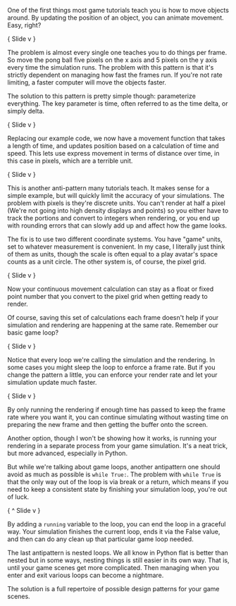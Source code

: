 One of the first things most game tutorials teach you is how to move objects 
around. By updating the position of an object, you can animate movement. Easy, 
right?

{ Slide v }

The problem is almost every single one teaches you to do things per frame. So 
move the pong ball five pixels on the x axis and 5 pixels on the y axis every 
time the simulation runs. The problem with this pattern is that it's strictly 
dependent on managing how fast the frames run. If you're not rate limiting, a 
faster computer will move the objects faster.

The solution to this pattern is pretty simple though: parameterize everything.
The key parameter is time, often referred to as the time delta, or simply 
delta.

{ Slide v }

Replacing our example code, we now have a movement function 
that takes a length of time, and updates position based on a calculation of
time and speed. This lets use express movement in terms of distance over time,
in this case in pixels, which are a terrible unit.

{ Slide v }

This is another anti-pattern many tutorials teach. It makes sense for a simple
example, but will quickly limit the accuracy of your simulations. The problem 
with pixels is they're discrete units. You can't render at half a pixel (We're 
not going into high density displays and points) so you either have to track 
the portions and convert to integers when rendering, or you end up with 
rounding errors that can slowly add up and affect how the game looks.

The fix is to use two different coordinate systems. You have "game" units, set
to whatever measurement is convenient. In my case, I literally just think of 
them as units, though the scale is often equal to a play avatar's space counts 
as a unit circle. The other system is, of course, the pixel grid.

{ Slide v }

Now your continuous movement calculation can stay as a float or fixed point 
number that you convert to the pixel grid when getting ready to render.

Of course, saving this set of calculations each frame doesn't help if your 
simulation and rendering are happening at the same rate. Remember our basic
game loop?

{ Slide v }

Notice that every loop we're calling the simulation and the rendering. In some 
cases you might sleep the loop to enforce a frame rate. But if you change the 
pattern a little, you can enforce your render rate and let your simulation 
update much faster.

{ Slide v }

By only running the rendering if enough time has passed to keep the frame rate 
where you want it, you can continue simulating without wasting time on 
preparing the new frame and then getting the buffer onto the screen.

Another option, though I won't be showing how it works, is running your 
rendering in a separate process from your game simulation. It's a neat trick, 
but more advanced, especially in Python. 

But while we're talking about game loops, another antipattern one should avoid
as much as possible is `while True:`. The problem with `while True` is that the
only way out of the loop is via break or a return, which means if you need to 
keep a consistent state by finishing your simulation loop, you're out of luck.

{ ^ Slide v }

By adding a `running` variable to the loop, you can end the loop in a graceful 
way. Your simulation finishes the current loop, ends it via the False value, 
and then can do any clean up that particular game loop needed.

The last antipattern is nested loops. We all know in Python flat is better than
nested but in some ways, nesting things is still easier in its own way. That 
is, until your game scenes get more complicated. Then managing when you enter 
and exit various loops can become a nightmare.

The solution is a full repertoire of possible design patterns for your game
scenes. 